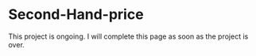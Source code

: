 # Second-Hand-price

This project is ongoing.
I will complete this page as soon as the project is over.
